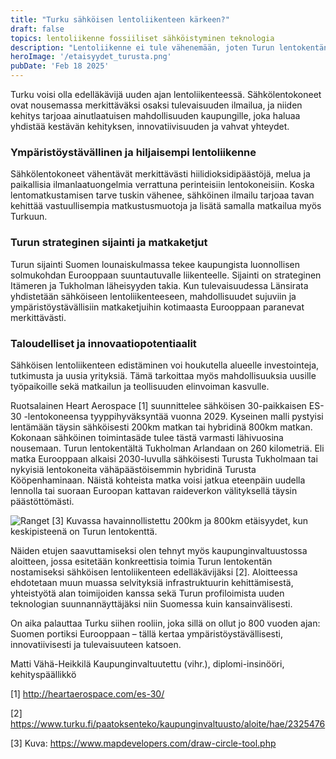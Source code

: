 ```yaml
---
title: "Turku sähköisen lentoliikenteen kärkeen?"
draft: false
topics: lentoliikenne fossiiliset sähköistyminen teknologia
description: "Lentoliikenne ei tule vähenemään, joten Turun lentokentän pitää olla ensimmäisten joukossa sähköistä lentämistä tukevia sijaintinsa vuoksi."
heroImage: '/etaisyydet_turusta.png'
pubDate: 'Feb 18 2025'
---
```


Turku voisi olla edelläkävijä uuden ajan lentoliikenteessä. Sähkölentokoneet ovat nousemassa merkittäväksi osaksi tulevaisuuden ilmailua, ja niiden kehitys tarjoaa ainutlaatuisen mahdollisuuden kaupungille, joka haluaa yhdistää kestävän kehityksen, innovatiivisuuden ja vahvat yhteydet.

### Ympäristöystävällinen ja hiljaisempi lentoliikenne
Sähkölentokoneet vähentävät merkittävästi hiilidioksidipäästöjä, melua ja paikallisia ilmanlaatuongelmia verrattuna perinteisiin lentokoneisiin. Koska lentomatkustamisen tarve tuskin vähenee, sähköinen ilmailu tarjoaa tavan kehittää vastuullisempia matkustusmuotoja ja lisätä samalla matkailua myös Turkuun.

### Turun strateginen sijainti ja matkaketjut
Turun sijainti Suomen lounaiskulmassa tekee kaupungista luonnollisen solmukohdan Eurooppaan suuntautuvalle liikenteelle. Sijainti on strateginen Itämeren ja Tukholman läheisyyden takia. Kun tulevaisuudessa Länsirata yhdistetään sähköiseen lentoliikenteeseen, mahdollisuudet sujuviin ja ympäristöystävällisiin matkaketjuihin kotimaasta Eurooppaan paranevat merkittävästi.

### Taloudelliset ja innovaatiopotentiaalit
Sähköisen lentoliikenteen edistäminen voi houkutella alueelle investointeja, tutkimusta ja uusia yrityksiä. Tämä tarkoittaa myös mahdollisuuksia uusille työpaikoille sekä matkailun ja teollisuuden elinvoiman kasvulle.

Ruotsalainen Heart Aerospace [1] suunnittelee sähköisen 30-paikkaisen ES-30 -lentokoneensa tyyppihyväksyntää vuonna 2029. Kyseinen malli pystyisi lentämään täysin sähköisesti 200km matkan tai hybridinä 800km matkan. Kokonaan sähköinen toimintasäde tulee tästä varmasti lähivuosina nousemaan. Turun lentokentältä Tukholman Arlandaan on 260 kilometriä. Eli matka Eurooppaan alkaisi 2030-luvulla sähköisesti Turusta Tukholmaan tai nykyisiä lentokoneita vähäpäästöisemmin hybridinä Turusta Kööpenhaminaan. Näistä kohteista matka voisi jatkua eteenpäin uudella lennolla tai suoraan Euroopan kattavan raideverkon välityksellä täysin päästöttömästi.

![Ranget](/etaisyydet_turusta.png)
[3] Kuvassa havainnollistettu 200km ja 800km etäisyydet, kun keskipisteenä on Turun lentokenttä.

Näiden etujen saavuttamiseksi olen tehnyt myös kaupunginvaltuustossa aloitteen, jossa esitetään konkreettisia toimia Turun lentokentän nostamiseksi sähköisen lentoliikenteen edelläkävijäksi [2]. Aloitteessa ehdotetaan muun muassa selvityksiä infrastruktuurin kehittämisestä, yhteistyötä alan toimijoiden kanssa sekä Turun profiloimista uuden teknologian suunnannäyttäjäksi niin Suomessa kuin kansainvälisesti.

On aika palauttaa Turku siihen rooliin, joka sillä on ollut jo 800 vuoden ajan: Suomen portiksi Eurooppaan – tällä kertaa ympäristöystävällisesti, innovatiivisesti ja tulevaisuuteen katsoen.

Matti Vähä-Heikkilä
Kaupunginvaltuutettu (vihr.), diplomi-insinööri, kehityspäällikkö

[1] http://heartaerospace.com/es-30/ 

[2] https://www.turku.fi/paatoksenteko/kaupunginvaltuusto/aloite/hae/2325476

[3] Kuva: https://www.mapdevelopers.com/draw-circle-tool.php 

